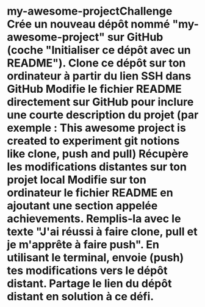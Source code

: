 # my-awesome-projectChallenge Crée un nouveau dépôt nommé "my-awesome-project" sur GitHub (coche "Initialiser ce dépôt avec un README"). Clone ce dépôt sur ton ordinateur à partir du lien SSH dans GitHub Modifie le fichier README directement sur GitHub pour inclure une courte description du projet (par exemple : This awesome project is created to experiment git notions like clone, push and pull) Récupère les modifications distantes sur ton projet local Modifie sur ton ordinateur le fichier README en ajoutant une section appelée achievements. Remplis-la avec le texte "J'ai réussi à faire clone, pull et je m'apprête à faire push". En utilisant le terminal, envoie (push) tes modifications vers le dépôt distant. Partage le lien du dépôt distant en solution à ce défi.

